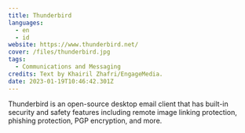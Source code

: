 ```yaml
---
title: Thunderbird
languages: 
  - en
  - id
website: https://www.thunderbird.net/
cover: /files/thunderbird.jpg
tags:
  - Communications and Messaging
credits: Text by Khairil Zhafri/EngageMedia.
date: 2023-01-19T10:46:42.301Z
---
```

Thunderbird is an open-source desktop email client that has built-in security and safety features including remote image linking protection, phishing protection, PGP encryption, and more.